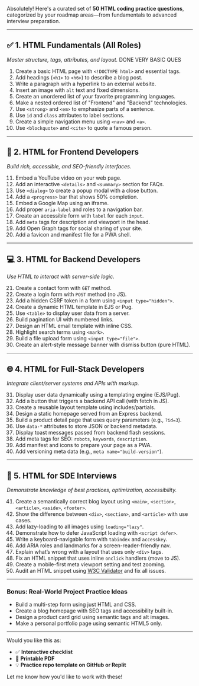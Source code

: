 Absolutely! Here's a curated set of **50 HTML coding practice questions**, categorized by your roadmap areas—from fundamentals to advanced interview preparation.

---

## ✅ **1. HTML Fundamentals (All Roles)**

*Master structure, tags, attributes, and layout.*
DONE VERY BASIC QUES
1. Create a basic HTML page with `<!DOCTYPE html>` and essential tags.
2. Add headings (`<h1>` to `<h6>`) to describe a blog post.
3. Write a paragraph with a hyperlink to an external website.
4. Insert an image with `alt` text and fixed dimensions.
5. Create an unordered list of your favorite programming languages.
6. Make a nested ordered list of "Frontend" and "Backend" technologies.
7. Use `<strong>` and `<em>` to emphasize parts of a sentence.
8. Use `id` and `class` attributes to label sections.
9. Create a simple navigation menu using `<nav>` and `<a>`.
10. Use `<blockquote>` and `<cite>` to quote a famous person.

---

## 🎯 **2. HTML for Frontend Developers**

*Build rich, accessible, and SEO-friendly interfaces.*

11. Embed a YouTube video on your web page.
12. Add an interactive `<details>` and `<summary>` section for FAQs.
13. Use `<dialog>` to create a popup modal with a close button.
14. Add a `<progress>` bar that shows 50% completion.
15. Embed a Google Map using an iframe.
16. Add proper `aria-label` and roles to a navigation bar.
17. Create an accessible form with `label` for each `input`.
18. Add `meta` tags for description and viewport in the head.
19. Add Open Graph tags for social sharing of your site.
20. Add a favicon and manifest file for a PWA shell.

---

## 💻 **3. HTML for Backend Developers**

*Use HTML to interact with server-side logic.*

21. Create a contact form with `GET` method.
22. Create a login form with `POST` method (no JS).
23. Add a hidden CSRF token in a form using `<input type="hidden">`.
24. Create a dynamic HTML template in EJS or Pug.
25. Use `<table>` to display user data from a server.
26. Build pagination UI with numbered links.
27. Design an HTML email template with inline CSS.
28. Highlight search terms using `<mark>`.
29. Build a file upload form using `<input type="file">`.
30. Create an alert-style message banner with dismiss button (pure HTML).

---

## 🌐 **4. HTML for Full-Stack Developers**

*Integrate client/server systems and APIs with markup.*

31. Display user data dynamically using a templating engine (EJS/Pug).
32. Add a button that triggers a backend API call (with fetch in JS).
33. Create a reusable layout template using includes/partials.
34. Design a static homepage served from an Express backend.
35. Build a product detail page that uses query parameters (e.g., `?id=3`).
36. Use `data-*` attributes to store JSON or backend metadata.
37. Display toast messages passed from backend flash sessions.
38. Add meta tags for SEO: `robots`, `keywords`, `description`.
39. Add manifest and icons to prepare your page as a PWA.
40. Add versioning meta data (e.g., `meta name="build-version"`).

---

## 🧠 **5. HTML for SDE Interviews**

*Demonstrate knowledge of best practices, optimization, accessibility.*

41. Create a semantically correct blog layout using `<main>`, `<section>`, `<article>`, `<aside>`, `<footer>`.
42. Show the difference between `<div>`, `<section>`, and `<article>` with use cases.
43. Add lazy-loading to all images using `loading="lazy"`.
44. Demonstrate how to defer JavaScript loading with `<script defer>`.
45. Write a keyboard-navigable form with `tabindex` and `accesskey`.
46. Add ARIA roles and landmarks for a screen-reader-friendly nav.
47. Explain what’s wrong with a layout that uses only `<div>` tags.
48. Fix an HTML snippet that uses inline `onclick` handlers (move to JS).
49. Create a mobile-first meta viewport setting and test zooming.
50. Audit an HTML snippet using [W3C Validator](https://validator.w3.org) and fix all issues.

---

### Bonus: **Real-World Project Practice Ideas**

* Build a multi-step form using just HTML and CSS.
* Create a blog homepage with SEO tags and accessibility built-in.
* Design a product card grid using semantic tags and alt images.
* Make a personal portfolio page using semantic HTML5 only.

---

Would you like this as:

* ✅ **Interactive checklist**
* 📄 **Printable PDF**
* 💡 **Practice repo template on GitHub or Replit**

Let me know how you'd like to work with these!
